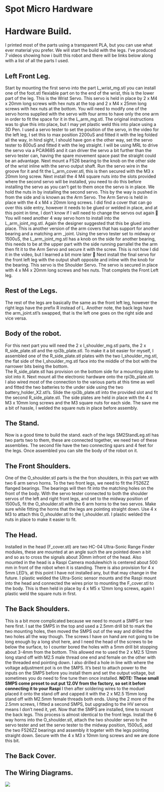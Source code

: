 # Spot Micro Hardware

# Hardware Build.

I printed most of the parts using a transparent PLA, but you can use what ever material you prefer.
We will start the build with the legs.  I’ve produced 7 videos showing how i built this robot and there will be links below along with a list of all the parts I used.

## Left Front Leg.

Start by mounting the first servo into the part L_wrist_mg.stl you can install one of the foot.stl flexiable part on to the end of the wrist, this is the lower part of the leg.
This is the Wrist Servo. This servo is held in place by 2 x M4 x 20mm long screws with hex nuts at the top and 2 x M4 x 25mm long screws with hex nuts at the bottom.
You will need to modify one of the servo horns supplied with the servo with four arms to have only the one arm in order to fit the space for it in the L_arm_mg.stl.
The original instructions was to glue this into place, but I may yet plastic weld this into place using a 3D Pen.
I used a servo tester to set the position of the servo, in the video for the left leg, I set this to max position 2200uS and fitted it with the leg folded all the way, in hind sight, I should have gon e the other way, set the servo tester to 800uS and fitted it with the leg straight. 
I will be using MRL to drive the servo via a PCA9685 and it can driver the servo a bit further than the servo tester can, having the spare movement space past the straight could be an advantage.
Next mount a F526 bearing to the knob on the other side of the wrist inline with the servo output shaft.  Run the servo wire in the groove for it and fit the L_arm_cover.stl, this is then secured with the M3 x 20mm long screw.
Next install the 4 M4 square nuts into the slots provided where the second servo will be installed, you need to do this before installing the servo as you can’t get to them once the servo is in place. We hold the nuts in by installing the second servo.  This by the way is pushed in from the side and is known as the Arm Servo.  The Arm Servo is held in place with the 4 x M4 x 20mm long screws.
I did find a cover that can go over this side entry, however it needs to be glued or welded in place, and at this point in time, I don’t know if I will need to change the servos out again 🙂 
You will need another 4 way servo horn to install into the L_arm_joint_mg.stl.  Again the designer suggested that this be glued into place.  This is another version of the arm covers that has support for another bearing and a matching arm _joint.
Using the servo tester set to midway or 1500uS, the L_arm_joint_mg.stl has a knob on the side for another bearing, this needs to be at the upper part with the side running parrallel the the arm then fit it to the Arm Servo and secure it with the screw. 
This is not how I did it in the video, but I learned a bit more later 🙂 
Next install the final servo for the front left leg with the output shaft opposite and inline with the knob for the bearing. This servo is the Shoulder Servo.
The servo is secured in place with 4 x M4 x 20mm long screws and hex nuts.
That complets the Front Left leg.

## Rest of the Legs.

The rest of the legs are basically the same as the front left leg, however the right legs have the prefix R instead of L.
Another note, the back legs have the arm_joint.stl’s swapped, that is the left one goes on the right side and vice versa.

## Body of the robot.

For this next part you will need the 2 x I_shoulder_mg.stl parts, the 2 x R_side_plate.stl and the rpi3b_plate.stl.
To make it a bit easier for myself, I assembled one of the R_side_plate.stl plates with the two I_shoulder_mg.stl, the flat side of the I_shoulder_mg.stl face into the middle of the bot with the narrower bits being the bottom.  
The R_side_plate.stl has provision on the bottom side for a mounting plate to slot into it.
Next mount all the electronic hardware onto the rpi3b_plate.stl.  
I also wired most of the connection to the various parts at this time as well and fitted the two batteries to the under side using the two battery_holder_X2.stl’s.
Slide the rpi3b_plate.stl into the provided slot and fit the second R_side_plate.stl. 
The side plates are held in place with the 4 x M3 x 10mm long screws and the M3 square nuts for each side.
The save me a bit of hassle, I welded the square nuts in place before assembly.

## The Stand.

Now is a good time to build the stand.
each of the legs SM2StandLeg.stl has two parts two to them, these are connected together, we need two of these assemblies.
The second file have the two connecting spars and 4 feet for the legs.
Once assembled you can site the body of the robot on it.

## The Front Shoulders.

One of the O_shoulder.stl parts is the the fron shoulders, in this part we with two 6 arm servo horns.  To the two front legs, we need to fit the F526ZZ flanged bearings.  The bearings will then fit into the matching holes on the front of the body.  With the servo tester connected to both the shoulder servos of the left and right front legs, and set to the midway position of 1500uS, fit the O_shoulder.stl with the 6 arm horns to the two servos.
Make sure while fitting the horns that the legs are pointing straight down.
Use 4 x M3  to attach this O_shoulder.stl to the I_shoulder.stl.
I plastic welded the nuts in place to make it easier to fit.

## The Head.

Installed in the head (F_cover.stl) are two HC-04 Ultra-Sonic Range Finder modules, these are mounted at an angle such the are pointed down a bit and so as to cross the signals about 30mm infront of the head.  Also mounted in the head is a Raspi Camera modulewhich is centered about 500 mm in front of the robot when it is standing.   There is also provision for 4 x 5mm LED’s, at this point I have not installed any, but that may change in the future.
I plastic welded the Ultra-Sonic sensor mounts and the Raspi mount into the head and connected the wires prior to mounting the F_cover.stl to the body.  This is then held in place by 4 x M5 x 12mm long screws, again I plastic weld the square nuts in first.

## The Back Shoulders.

This is a bit more complicated because we need to mount a SMPS or two here first.
I sat the SMPS in the top and used a 2.5mm drill bit to mark the two mounting holes, then moved the SMPS out of the way and drilled the two holes all the way though.
The screws I have on hand are not going to be long enough by a long shot here, and I need the head of the screws to be below the surface, to I counter bored the holes with a 5mm drill bit stopping about 3-4mm from the bottom. This allowed me to used the 2 x M2.5 12mm long stand off with M2.5 male thread one end and female on the other with the threaded end pointing down.
I also drilled a hole in line with where the voltage adjustment pot is on the SMPS.
It’s best to attach power to the inputs on the SMPS before you install them and set the output voltage, but sometimes you do need to fine tune then once installed.
**NOTE: These small SMPS come preset to out put 12.0V from the factory, so set it before connecting it to your Raspi**
I then after soldering wires to the moduel placed it onto the stand off and capped it with the 2 x M2.5 15mm long stand off with M2.5mm female threads both ends.  Using the 2 more of the 2.5mm screws, I fitted a second SMPS, but upgrading to the HV servos means I don’t need it, yet.
Now that the SMPS are installed, time to mount the back legs.
This process is almost identical to the front legs.
Install the 6 way horns into the O_shoulder.stl, attach the two shoulder servo to the servo tester and set the servo tester to the midway position, 1500uS, add the two F526ZZ bearings and assembly it togeter with the legs pointing straight down.
Secure with the 4 x M3 x 10mm long screws and we are done this bit.

## The Back Cover.


## The Wiring Diagrams.
![](https://paper-attachments.dropbox.com/s_3312125F65CA3DC01444C81917CB3E917B429E9A33B5A513DF0D3BDF0783359C_1641088160212_SpotMicro_bb.jpg)


